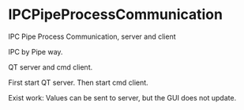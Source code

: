 # IPCPipeProcessCommunication
IPC Pipe Process Communication, server and client



IPC by Pipe way.



QT server and cmd client.

First start QT server.
Then start cmd client.



Exist work:
Values can be sent to server, but the GUI does not update.
